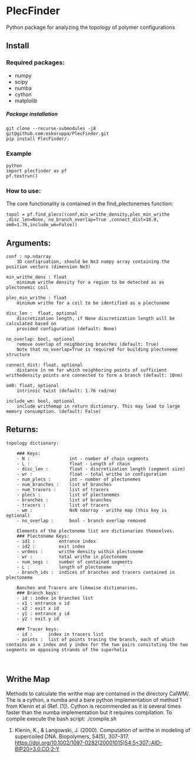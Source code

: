# PlecFinder
Python package for analyzing the topology of polymer configurations

## Install

### Required packages:
- numpy
- scipy
- numba
- cython
- matplolib

##### Package installation
```
git clone --recurse-submodules -j8 git@github.com:eskoruppa/PlecFinder.git
pip install PlecFinder/.
```

### Example
```
python
import plecfinder as pf
pf.testrun()
```

### How to use:

The core functionality is contained in the find_plectonemes function:

```
topol = pf.find_plecs((conf,min_writhe_density,plec_min_writhe ,disc_len=None, no_branch_overlap=True ,connect_dist=10.0, om0=1.76,include_wm=False))
```

Arguments:
----------
    conf : np.ndarray
        3D configruation, should be Nx3 numpy array containing the position vectors (dimension Nx3)
    
    min_writhe_dens : float   
        minimum writhe density for a region to be detected as as plectonemic coil
    
    plec_min_writhe : float
        minimum writhe for a coil to be identified as a plectoneme
    
    disc_len :  float, optional       
        discretization length, if None discretization length will be calculated based on 
        provided configuration (default: None)
    
    no_overlap: bool, optional
        remove overlap of neighboring branches (default: True)
        Note that no_overlap=True is required for building plectoneme structure
    
    connect_dist: float, optional
        distance in nm for which neighboring points of sufficient writhedensity points are connected to form a branch (default: 10nm)
    
    om0: float, optional
        intrinsic twist (default: 1.76 rad/nm)
    
    include_wm: bool, optional
        include writhemap in return dictionary. This may lead to large memory consumption. (default: False)

Returns:
----------
    topology dictionary:
    
        ### Keys:
        - N :               int - number of chain segments
        - L :               float - Length of chain
        - disc_len :        float - discretization length (segment size)
        - wr :              float - total writhe in configuration
        - num_plecs :       int - number of plectonemes
        - num_branches :    list of branches
        - num_tracers :     list of tracers
        - plecs :           list of plectonemes
        - branches :        list of branches
        - tracers :         list of tracers
        - wm :              NxN ndarray - writhe map (this key is optional)
        - no_overlap :      bool - branch overlap removed
    
        Elements of the plectoneme list are dictionaries themselves. 
        ### Plectoneme Keys:
        - id1 :         entrance index
        - id2 :         exit index
        - wrdens :      writhe density within plectoneme
        - wr :          total writhe in plectoneme
        - num_segs :    number of contained segments
        - L :           length of plectoneme
        - branch_ids :  indices of branches and tracers contained in plectoneme
    
        Banches and Tracers are likewise dictionaries. 
        ### Branch keys:
        - id : index in branches list
        - x1 : entrance x id
        - x2 : exit x id
        - y1 : entrance y id
        - y2 : exit y id
    
        ### Tracer keys:
        - id :      index in tracers list
        - points :  list of points tracing the branch, each of which contains an x index and y index for the two pairs consituting the two segments on opposing strands of the superhelix 


​        
## Writhe Map
Methods to calculate the writhe map are contained in the directory CalWM/. The is a cython, a numba and a bare python implementation of method 1 from Klenin et al (Ref. [1]). Cython is recommended as it is several times faster than the numba implementation but it requires compilation. To compile execute the bash script: ./compile.sh


1. Klenin, K., & Langowski, J. (2000). Computation of writhe in modeling of supercoiled DNA. Biopolymers, 54(5), 307–317. [https://doi.org/10.1002/1097-0282(20001015)54:5<307::AID-BIP20>3.0.CO;2-Y](https://doi.org/10.1002/1097-0282(20001015)54:5<307::AID-BIP20>3.0.CO;2-Y)
